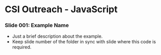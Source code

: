# CSI Outreach - JavaScript

### Slide 001: Example Name

* Just a brief description about the example.
* Keep slide number of the folder in sync with slide where this code is required.